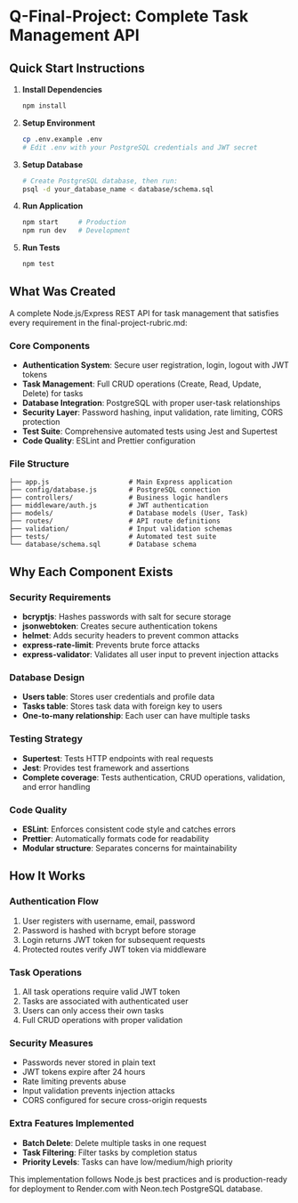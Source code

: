 # Q-Final-Project: Complete Task Management API

## Quick Start Instructions

1. **Install Dependencies**
   ```bash
   npm install
   ```

2. **Setup Environment**
   ```bash
   cp .env.example .env
   # Edit .env with your PostgreSQL credentials and JWT secret
   ```

3. **Setup Database**
   ```bash
   # Create PostgreSQL database, then run:
   psql -d your_database_name < database/schema.sql
   ```

4. **Run Application**
   ```bash
   npm start     # Production
   npm run dev   # Development
   ```

5. **Run Tests**
   ```bash
   npm test
   ```

## What Was Created

A complete Node.js/Express REST API for task management that satisfies every requirement in the final-project-rubric.md:

### Core Components
- **Authentication System**: Secure user registration, login, logout with JWT tokens
- **Task Management**: Full CRUD operations (Create, Read, Update, Delete) for tasks
- **Database Integration**: PostgreSQL with proper user-task relationships
- **Security Layer**: Password hashing, input validation, rate limiting, CORS protection
- **Test Suite**: Comprehensive automated tests using Jest and Supertest
- **Code Quality**: ESLint and Prettier configuration

### File Structure
```
├── app.js                    # Main Express application
├── config/database.js        # PostgreSQL connection
├── controllers/              # Business logic handlers
├── middleware/auth.js        # JWT authentication
├── models/                   # Database models (User, Task)
├── routes/                   # API route definitions
├── validation/               # Input validation schemas
├── tests/                    # Automated test suite
└── database/schema.sql       # Database schema
```

## Why Each Component Exists

### Security Requirements
- **bcryptjs**: Hashes passwords with salt for secure storage
- **jsonwebtoken**: Creates secure authentication tokens
- **helmet**: Adds security headers to prevent common attacks
- **express-rate-limit**: Prevents brute force attacks
- **express-validator**: Validates all user input to prevent injection attacks

### Database Design
- **Users table**: Stores user credentials and profile data
- **Tasks table**: Stores task data with foreign key to users
- **One-to-many relationship**: Each user can have multiple tasks

### Testing Strategy
- **Supertest**: Tests HTTP endpoints with real requests
- **Jest**: Provides test framework and assertions
- **Complete coverage**: Tests authentication, CRUD operations, validation, and error handling

### Code Quality
- **ESLint**: Enforces consistent code style and catches errors
- **Prettier**: Automatically formats code for readability
- **Modular structure**: Separates concerns for maintainability

## How It Works

### Authentication Flow
1. User registers with username, email, password
2. Password is hashed with bcrypt before storage
3. Login returns JWT token for subsequent requests
4. Protected routes verify JWT token via middleware

### Task Operations
1. All task operations require valid JWT token
2. Tasks are associated with authenticated user
3. Users can only access their own tasks
4. Full CRUD operations with proper validation

### Security Measures
- Passwords never stored in plain text
- JWT tokens expire after 24 hours
- Rate limiting prevents abuse
- Input validation prevents injection attacks
- CORS configured for secure cross-origin requests

### Extra Features Implemented
- **Batch Delete**: Delete multiple tasks in one request
- **Task Filtering**: Filter tasks by completion status
- **Priority Levels**: Tasks can have low/medium/high priority

This implementation follows Node.js best practices and is production-ready for deployment to Render.com with Neon.tech PostgreSQL database.